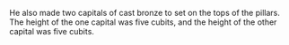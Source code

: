 He also made two capitals of cast bronze to set on the tops of the pillars. The height of the one capital was five cubits, and the height of the other capital was five cubits.
